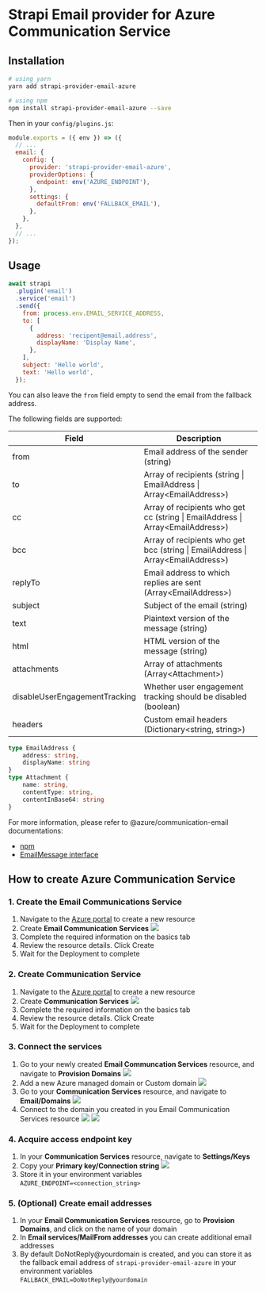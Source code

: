 # Strapi Email provider for Azure Communication Service

## Installation

```bash
# using yarn
yarn add strapi-provider-email-azure

# using npm
npm install strapi-provider-email-azure --save
```

Then in your `config/plugins.js`:
```js
module.exports = ({ env }) => ({
  // ...
  email: {
    config: {
      provider: 'strapi-provider-email-azure',
      providerOptions: {
        endpoint: env('AZURE_ENDPOINT'),
      },
      settings: {
        defaultFrom: env('FALLBACK_EMAIL'),
      },
    },
  },
  // ...
});
```

## Usage

```js
await strapi
  .plugin('email')
  .service('email')
  .send({
    from: process.env.EMAIL_SERVICE_ADDRESS,
    to: [
      {
        address: 'recipent@email.address',
        displayName: 'Display Name',
      },
    ],
    subject: 'Hello world',
    text: 'Hello world',
  });
```
You can also leave the `from` field empty to send the email from the fallback address.

The following fields are supported:

| Field       | Description                                                       |
| ----------- | ----------------------------------------------------------------- |
| from        | Email address of the sender (string)                              |
| to          | Array of recipients (string \| EmailAddress \| Array\<EmailAddress>)                        |
| cc          | Array of recipients who get cc (string \| EmailAddress \| Array\<EmailAddress>)             |
| bcc         | Array of recipients who get bcc (string \| EmailAddress \| Array\<EmailAddress>)            |
| replyTo     | Email address to which replies are sent (Array\<EmailAddress>)    |
| subject     | Subject of the email (string)                                     |
| text        | Plaintext version of the message (string)                         |
| html        | HTML version of the message (string)                              |
| attachments | Array of attachments (Array\<Attachment>)                         |
| disableUserEngagementTracking | Whether user engagement tracking should be disabled (boolean) |
| headers     | Custom email headers (Dictionary<string, string>)                 |

```ts
type EmailAddress {
    address: string,
    displayName: string
}
type Attachment {
    name: string,
    contentType: string,
    contentInBase64: string
}
```

For more information, please refer to @azure/communication-email documentations:
- [npm](https://www.npmjs.com/package/@azure/communication-email)
- [EmailMessage interface](https://learn.microsoft.com/en-us/javascript/api/@azure/communication-email/emailmessage?view=azure-node-latest#@azure-communication-email-emailmessage-content)

## How to create Azure Communication Service

### 1. Create the Email Communications Service
1. Navigate to the [Azure portal](https://portal.azure.com/) to create a new resource
2. Create **Email Communication Services**
![](https://raw.githubusercontent.com/Freyb/strapi-provider-email-azure/main/images/create_email_communication_services.png)
1. Complete the required information on the basics tab
2. Review the resource details. Click Create
3. Wait for the Deployment to complete

### 2. Create Communication Service
1. Navigate to the [Azure portal](https://portal.azure.com/) to create a new resource
2. Create **Communication Services**
![](https://raw.githubusercontent.com/Freyb/strapi-provider-email-azure/main/images/create_communication_services.png)
3. Complete the required information on the basics tab
4. Review the resource details. Click Create
5. Wait for the Deployment to complete

### 3. Connect the services
1. Go to your newly created **Email Communcation Services** resource, and navigate to **Provision Domains**
![](https://raw.githubusercontent.com/Freyb/strapi-provider-email-azure/main/images/create_provision_domains.png)
2. Add a new Azure managed domain or Custom domain
![](https://raw.githubusercontent.com/Freyb/strapi-provider-email-azure/main/images/add_provision_domain.png)
3. Go to your **Communication Services** resource, and navigate to **Email/Domains**
![](https://raw.githubusercontent.com/Freyb/strapi-provider-email-azure/main/images/connect_domains.png)
4. Connect to the domain you created in you Email Communication Services resource
![](https://raw.githubusercontent.com/Freyb/strapi-provider-email-azure/main/images/fill_domain_details.png)
![](https://raw.githubusercontent.com/Freyb/strapi-provider-email-azure/main/images/connected_domain.png)

### 4. Acquire access endpoint key
1. In your **Communication Services** resource, navigate to **Settings/Keys**
2. Copy your **Primary key/Connection string**
![](https://raw.githubusercontent.com/Freyb/strapi-provider-email-azure/main/images/get_connection_string.png)
3. Store it in your environment variables\
`AZURE_ENDPOINT=<connection_string>`

### 5. (Optional) Create email addresses
1. In your **Email Communication Services** resource, go to **Provision Domains**, and click on the name of your domain
2. In **Email services/MailFrom addresses** you can create additional email addresses
3. By default DoNotReply@yourdomain is created, and you can store it as the fallback email address of `strapi-provider-email-azure` in your environment variables\
`FALLBACK_EMAIL=DoNotReply@yourdomain`
